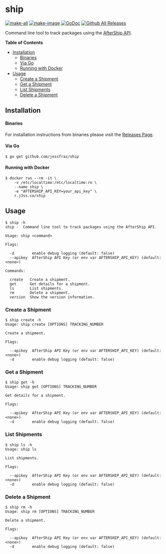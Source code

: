 # ship

[![make-all](https://github.com/jessfraz/ship/workflows/make%20all/badge.svg)](https://github.com/jessfraz/ship/actions?query=workflow%3A%22make+all%22)
[![make-image](https://github.com/jessfraz/ship/workflows/make%20image/badge.svg)](https://github.com/jessfraz/ship/actions?query=workflow%3A%22make+image%22)
[![GoDoc](https://img.shields.io/badge/godoc-reference-5272B4.svg?style=for-the-badge)](https://godoc.org/github.com/jessfraz/ship)
[![Github All Releases](https://img.shields.io/github/downloads/jessfraz/ship/total.svg?style=for-the-badge)](https://github.com/jessfraz/ship/releases)

Command line tool to track packages using the [AfterShip API](https://docs.aftership.com/api/4/overview).

**Table of Contents**

<!-- toc -->

- [Installation](#installation)
    + [Binaries](#binaries)
    + [Via Go](#via-go)
    + [Running with Docker](#running-with-docker)
- [Usage](#usage)
  * [Create a Shipment](#create-a-shipment)
  * [Get a Shipment](#get-a-shipment)
  * [List Shipments](#list-shipments)
  * [Delete a Shipment](#delete-a-shipment)

<!-- tocstop -->

## Installation

#### Binaries

For installation instructions from binaries please visit the [Releases Page](https://github.com/jessfraz/ship/releases).

#### Via Go

```console
$ go get github.com/jessfraz/ship
```

#### Running with Docker

```console
$ docker run --rm -it \
    -v /etc/localtime:/etc/localtime:ro \
    --name ship \
    -e "AFTERSHIP_API_KEY=your_api_key" \
    r.j3ss.co/ship
```

## Usage

```console
$ ship -h
ship -  Command line tool to track packages using the AfterShip API.

Usage: ship <command>

Flags:

  -d        enable debug logging (default: false)
  --apikey  AfterShip API Key (or env var AFTERSHIP_API_KEY) (default: <none>)

Commands:

  create   Create a shipment.
  get      Get details for a shipment.
  ls       List shipments.
  rm       Delete a shipment.
  version  Show the version information.
```

### Create a Shipment

```console
$ ship create -h
Usage: ship create [OPTIONS] TRACKING_NUMBER

Create a shipment.

Flags:

  --apikey  AfterShip API Key (or env var AFTERSHIP_API_KEY) (default: <none>)
  -d        enable debug logging (default: false)
```

### Get a Shipment

```console
$ ship get -h
Usage: ship get [OPTIONS] TRACKING_NUMBER

Get details for a shipment.

Flags:

  --apikey  AfterShip API Key (or env var AFTERSHIP_API_KEY) (default: <none>)
  -d        enable debug logging (default: false)
```

### List Shipments

```console
$ ship ls -h
Usage: ship ls 

List shipments.

Flags:

  --apikey  AfterShip API Key (or env var AFTERSHIP_API_KEY) (default: <none>)
  -d        enable debug logging (default: false)
```

### Delete a Shipment

```console
$ ship rm -h
Usage: ship rm [OPTIONS] TRACKING_NUMBER

Delete a shipment.

Flags:

  --apikey  AfterShip API Key (or env var AFTERSHIP_API_KEY) (default: <none>)
  -d        enable debug logging (default: false)
```
